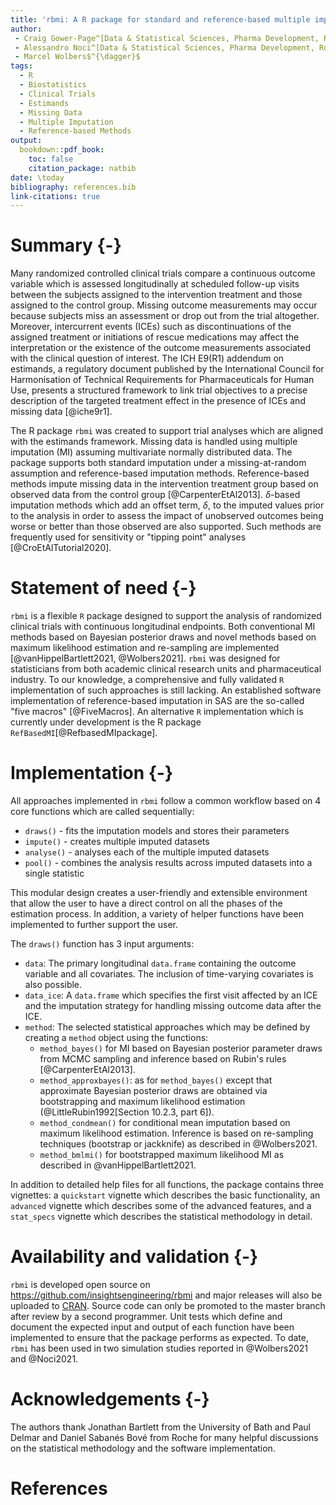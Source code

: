 ```yaml
--- 
title: 'rbmi: A R package for standard and reference-based multiple imputation methods'
author: 
 - Craig Gower-Page^[Data & Statistical Sciences, Pharma Development, Roche, Welwyn Garden City, UK] 
 - Alessandro Noci^[Data & Statistical Sciences, Pharma Development, Roche, Basel, Switzerland] 
 - Marcel Wolbers$^{\dagger}$
tags:
  - R
  - Biostatistics
  - Clinical Trials
  - Estimands
  - Missing Data
  - Multiple Imputation
  - Reference-based Methods
output: 
  bookdown::pdf_book:
    toc: false
    citation_package: natbib
date: \today
bibliography: references.bib
link-citations: true
---
```


# Summary {-}

Many randomized controlled clinical trials compare a continuous outcome variable which is assessed longitudinally at scheduled follow-up visits between the subjects assigned to the intervention treatment and those assigned to the control group. 
Missing outcome measurements may occur because subjects miss an assessment or drop out from the trial altogether. 
Moreover, intercurrent events (ICEs) such as discontinuations of the assigned treatment or initiations of rescue medications may affect the interpretation or the existence of the outcome measurements associated with the clinical question of interest. The ICH E9(R1) addendum on estimands, a regulatory document published by the International Council for Harmonisation of Technical Requirements for Pharmaceuticals for Human Use, presents a structured framework to link trial objectives to a precise description of the targeted treatment effect in the presence of ICEs and missing data [@iche9r1].

The R package `rbmi` was created to support trial analyses which are aligned with the estimands framework.
Missing data is handled using multiple imputation (MI) assuming multivariate normally distributed data. 
The package supports both standard imputation under a missing-at-random assumption and reference-based imputation methods. Reference-based methods impute missing data in the intervention treatment group based on observed data from the control group [@CarpenterEtAl2013]. $\delta$-based imputation methods which add an offset term, $\delta$, to the imputed values prior to the analysis in order to assess the impact of unobserved outcomes being worse or better than those observed are also supported. Such methods are frequently used for sensitivity or "tipping point" analyses [@CroEtAlTutorial2020]. 


# Statement of need {-}

`rbmi` is a flexible `R` package designed to support the analysis of randomized clinical trials with continuous longitudinal endpoints. 
Both conventional MI methods based on Bayesian posterior draws and novel methods based on maximum likelihood estimation and re-sampling are implemented [@vanHippelBartlett2021, @Wolbers2021]. `rbmi` was designed for statisticians from both academic clinical research units and pharmaceutical industry. To our knowledge, a comprehensive and fully validated `R` implementation of such approaches is still lacking. An established software implementation of reference-based imputation in SAS are the so-called "five macros" [@FiveMacros]. An alternative `R` implementation which is currently under development is the R package `RefBasedMI`[@RefbasedMIpackage].

# Implementation {-}

All approaches implemented in `rbmi` follow a common workflow based on 4 core functions which are called sequentially: 

- `draws()` - fits the imputation models and stores their parameters
- `impute()` - creates multiple imputed datasets
- `analyse()` - analyses each of the multiple imputed datasets
- `pool()` - combines the analysis results across imputed datasets into a single statistic

This modular design creates a user-friendly and extensible environment that allow the user to have a direct control on all the phases of the estimation process. 
In addition, a variety of helper functions have been implemented to further support the user.

The `draws()` function has 3 input arguments: 

- `data`: The primary longitudinal `data.frame` containing the outcome variable and all covariates. The inclusion of time-varying covariates is also possible.
- `data_ice`: A `data.frame` which specifies the first visit affected by an ICE and the imputation strategy for handling missing outcome data after the ICE.
- `method`: The selected statistical approaches which may be defined by creating a `method` object using the functions:
    - `method_bayes()` for MI based on Bayesian posterior parameter draws from MCMC sampling and inference based on Rubin's rules [@CarpenterEtAl2013].
    - `method_approxbayes()`: as for `method_bayes()` except that  approximate Bayesian posterior draws are obtained via bootstrapping and maximum likelihood estimation (@LittleRubin1992[Section 10.2.3, part 6]).
    - `method_condmean()` for conditional mean imputation based on maximum likelihood estimation. Inference is based on re-sampling techniques (bootstrap or jackknife) as described in @Wolbers2021.
    - `method_bmlmi()` for bootstrapped maximum likelihood MI as described in @vanHippelBartlett2021.

In addition to detailed help files for all functions, the package contains three vignettes: a `quickstart` vignette which describes the basic functionality, an `advanced` vignette which describes some of the advanced features, and a `stat_specs` vignette which describes the statistical methodology in detail. 

# Availability and validation {-}

`rbmi` is developed open source on https://github.com/insightsengineering/rbmi and major releases will also be uploaded to [CRAN](https://cran.r-project.org/).
Source code can only be promoted to the master branch after review by a second programmer. Unit tests which define and document the expected input and output of each function have been implemented to ensure that the package performs as expected. To date, `rbmi` has been used in two simulation studies reported in @Wolbers2021 and @Noci2021.


# Acknowledgements {-}

The authors thank Jonathan Bartlett from the University of Bath and Paul Delmar and Daniel Sabanés Bové from Roche for many helpful discussions on the statistical methodology and the software implementation.

# References

